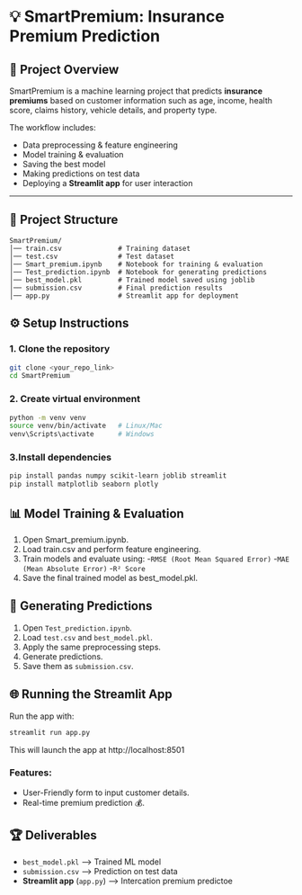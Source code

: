 # 💡 SmartPremium: Insurance Premium Prediction

## 📌 Project Overview
SmartPremium is a machine learning project that predicts **insurance premiums** based on customer information such as age, income, health score, claims history, vehicle details, and property type.  

The workflow includes:
- Data preprocessing & feature engineering  
- Model training & evaluation  
- Saving the best model  
- Making predictions on test data  
- Deploying a **Streamlit app** for user interaction  

---

## 📂 Project Structure
```plaintext
SmartPremium/
│── train.csv              # Training dataset  
│── test.csv               # Test dataset  
│── Smart_premium.ipynb    # Notebook for training & evaluation  
│── Test_prediction.ipynb  # Notebook for generating predictions  
│── best_model.pkl         # Trained model saved using joblib  
│── submission.csv         # Final prediction results  
│── app.py                 # Streamlit app for deployment  
```

## ⚙️ Setup Instructions
### 1. Clone the repository
```bash
git clone <your_repo_link>
cd SmartPremium
```

### 2. Create virtual environment
```bash
python -m venv venv
source venv/bin/activate   # Linux/Mac
venv\Scripts\activate      # Windows
```

### 3.Install dependencies
```bash
pip install pandas numpy scikit-learn joblib streamlit
pip install matplotlib seaborn plotly
```

## 📊 Model Training & Evaluation
1. Open Smart_premium.ipynb.
2. Load train.csv and perform feature engineering.
3. Train models and evaluate using:
    -`RMSE (Root Mean Squared Error)`
    -`MAE (Mean Absolute Error)`
    -`R² Score`
4. Save the final trained model as best_model.pkl.

## 🔮 Generating Predictions
1. Open `Test_prediction.ipynb`.
2. Load `test.csv` and `best_model.pkl`.
3. Apply the same preprocessing steps.
4. Generate predictions.
5. Save them as `submission.csv`.

## 🌐 Running the Streamlit App
Run the app with:
```bash
streamlit run app.py
```
This will launch the app at http://localhost:8501

### Features:
- User-Friendly form to input customer details.
- Real-time premium prediction 💰.

## 🏆 Deliverables
- `best_model.pkl` --> Trained ML model
- `submission.csv` --> Prediction on test data
- **Streamlit app** (`app.py`) --> Intercation premium predictoe